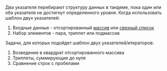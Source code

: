 

Два указателя перебирают структуру данных в тандеме, пока один или оба указателя не достигнут определенного уровня. 
Когда использовать шаблон двух указателей:
1. Входные данные - отсортированный [массив](Array) или [связный список](Linked%20List)
2. Набор элементов - пара, триплет или подмассив

Задачи, для которых подойдет шаблон двух указателей/итераторов:
1. Возведение в квардрат отсортированного массива
2. Триплеты, суммирующие до нуля
3. Сравнение строк с пробелами

